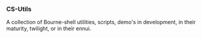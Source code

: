 ### CS-Utils

A collection of Bourne-shell utilities, scripts, demo's in development, in their maturity, twilight, or in their ennui.